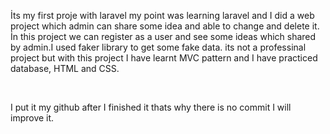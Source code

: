 İts my first proje with laravel my point was learning laravel and I did a web project which admin can share some idea and able to change and delete it. İn this project we can register as a user and see some ideas which shared by admin.I used faker library to get some fake data. its not a professinal project but with this project I have learnt MVC pattern and I have practiced database, HTML and CSS. 

<br/>

I put it my github after I finished it thats why there is no commit I will improve it.
